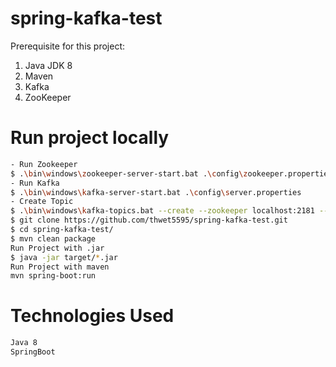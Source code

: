 # spring-kafka-test

Prerequisite for this project:

1.	Java JDK 8 
2.	Maven 
3.	Kafka
4.  ZooKeeper


# Run project locally
```bash
- Run Zookeeper
$ .\bin\windows\zookeeper-server-start.bat .\config\zookeeper.properties
- Run Kafka
$ .\bin\windows\kafka-server-start.bat .\config\server.properties
- Create Topic
$ .\bin\windows\kafka-topics.bat --create --zookeeper localhost:2181 --replication-factor 1 --partitions 3 --topic (topicname)
$ git clone https://github.com/thwet5595/spring-kafka-test.git
$ cd spring-kafka-test/
$ mvn clean package
Run Project with .jar
$ java -jar target/*.jar 
Run Project with maven
mvn spring-boot:run

```

# Technologies Used
```bash
Java 8
SpringBoot
```
